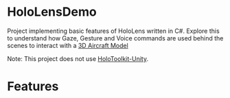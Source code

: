 # HoloLensDemo

Project implementing basic features of HoloLens written in C#. Explore this to understand how Gaze, Gesture and Voice commands are used behind the scenes to interact with a [3D Aircraft Model](https://www.cgtrader.com/free-3d-models/aircraft/commercial/etihad-airways-airbus-a380-861-new-facets-of-abu-dhabi-livery-2015-wi-fi-dome)


Note: This project does not use [HoloToolkit-Unity](https://github.com/Microsoft/HoloToolkit-Unity).

# Features 



